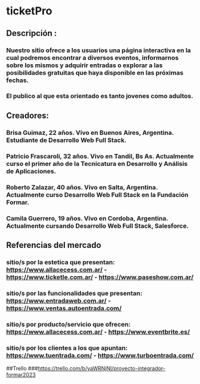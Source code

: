 # ticketPro 

## Descripción :

### Nuestro sitio ofrece a los usuarios una página interactiva en la cual podremos encontrar a diversos eventos, informarnos sobre los mismos y adquirir entradas o explorar a las posibilidades gratuitas que haya disponible en las próximas fechas.

### El publico al que esta orientado es tanto jovenes como adultos.

## Creadores:

### Brisa Guimaz, 22 años. Vivo en Buenos Aires, Argentina. Estudiante de Desarrollo Web Full Stack.

### Patricio Frascaroli, 32 años. Vivo en Tandil, Bs As. Actualmente curso el primer año de la Tecnicatura en Desarrollo y Análisis de Aplicaciones.

### Roberto Zalazar, 40 años. Vivo en Salta, Argentina. Actualmente curso  Desarrollo Web Full Stack en la Fundación Formar.

### Camila Guerrero, 19 años. Vivo en Cordoba, Argentina. Actualmente cursando Desarrollo Web Full Stack, Salesforce.

## Referencias del mercado

### sitio/s por la estetica que presentan: https://www.allacecess.com.ar/ - https://www.ticketle.com.ar/ - https://www.paseshow.com.ar/

### sitio/s por las funcionalidades que presentan: https://www.entradaweb.com.ar/ - https://www.ventas.autoentrada.com/

### sitio/s por producto/servicio que ofrecen: https://www.allacecess.com.ar/ - https://www.eventbrite.es/

### sitio/s por los clientes a los que apuntan: https://www.tuentrada.com/ - https://www.turboentrada.com/

##Trello
###https://trello.com/b/yaWRNjNl/proyecto-integrador-formar2023
